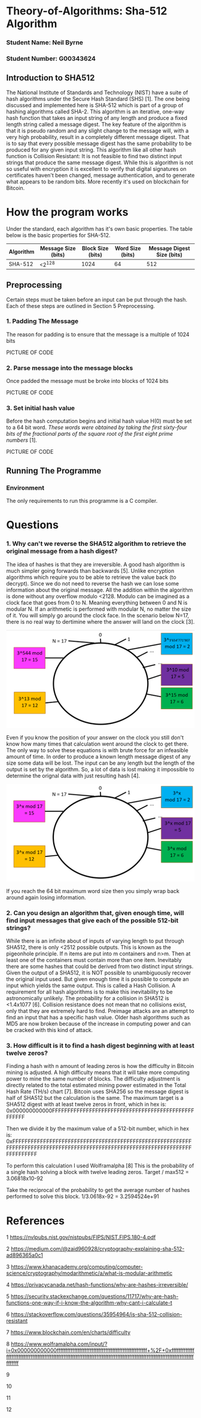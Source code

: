 # Theory-of-Algorithms: Sha-512 Algorithm

### Student Name: Neil Byrne
### Student Number: G00343624


## Introduction to SHA512
The National Institute of Standards and Technology (NIST) have a suite of hash algorithms under the
Secure Hash Standard (SHS) [1]. The one being discussed and implemented here is SHA-512 which is part
of a group of hashing algorithms called SHA-2. This algorithm is an iterative, one-way hash function
that takes an input string of any length and produce a fixed length string called a message digest.
The key feature of the algorithm is that it is pseudo random and any slight change to the message
will, with a very high probability, result in a completely different message digest. That is to say
that every possible message digest has the same probability to be produced for any given input string.
This algorithm like all other hash function is Collision Resistant: It is not feasible to
find two distinct input strings that produce the same message digest.
While this is algorithm is not so useful with encryption it is excellent to verify that digital
signatures on certificates haven't been changed, message authentication, and to generate what
appears to be random bits. More recently it's used on blockchain for Bitcoin.

 
# How the program works
Under the standard, each algorithm has it's own basic properties. The table below is the basic properties for SHA-512.

| Algorithm | Message Size (bits) | Block Size (bits) | Word Size (bits) | Message Digest Size (bits) |
| --------- | ------------------- | ----------------- | ---------------- | -------------------------- |
| SHA-512   | <2<sup>128</sup>    | 1024              | 64               | 512                        |


## Preprocessing
Certain steps must be taken before an input can be put through the hash. Each of these steps are outlined in Section 5 Preprocessing.
### 1. Padding The Message
The reason for padding is to ensure that the message is a multiple of 1024 bits

PICTURE OF CODE

### 2. Parse message into the message blocks
Once padded the message must be broke into blocks of 1024 bits

PICTURE OF CODE


### 3. Set initial hash value
Before the hash computation begins and initial hash value H(0) must be set to a 64 bit word. _These words were obtained
by taking the first sixty-four bits of the fractional parts of the square root of the first eight prime numbers_ [1].

PICTURE OF CODE

## Running The Programme
### Environment
The only requirements to run this programme is a C compiler.


# Questions
### 1. Why can't we reverse the SHA512 algorithm to retrieve the original message from a hash digest?
The idea of hashes is that they are irreversible. A good hash algorithm is much simpler going forwards than backwards [5]. Unlike encryption algorithms which require you to be able to retrieve the value back (to decrypt). Since we do not need to reverse the hash we can lose some information about the original message. All the addition within the algorithm is done without any overflow modulo <2128. Modulo can be imagined as a clock face that goes from 0 to N. Meaning everything between 0 and N is modular N. If an arithmetic is performed with modular N, no matter the size of it. You will simply go around the clock face.  In the scenario below N=17, there is no real way to dertimine where the answer will land on the clock [3].

![](images/Modulo1.png)

Even if you know the position of your answer on the clock you still don't know how many times that calculation went around the clock to get there. The only way to solve these equations is with brute force for an infeasible amount of time. In order to produce a known length message digest of any size some data will be lost. The input can be any length but the length of the output is set by the algorithm. So, a lot of data is lost making it impossible to determine the orignal data with just resulting hash [4].

![](images/Modulo2.png)

If you reach the 64 bit maximum word size then you simply wrap back around again losing information.
### 2. Can you design an algorithm that, given enough time, will find input messages that give each of the possible 512-bit strings?
While there is an infinite about of inputs of varying length to put through SHA512, there is only <2512 possible outputs. This is known as the pigeonhole principle. If n items are put into m containers and n>m. Then at least one of the containers must contain more than one item. Inevitably there are some hashes that could be derived from two distinct input strings. Given the output of a SHA512, it is NOT possible to unambiguously recover the original input used. But given enough time it is possible to compute an input which yields the same output. This is called a Hash Collision. A requirement for all hash algorithms is to make this inevitability to be astronomically unlikely. The probability for a collision in SHA512 is <1.4x1077 [6]. Collision resistance does not mean that no collisions exist, only that they are extremely hard to find. Preimage attacks are an attempt to find an input that has a specific hash value. Older hash algorithms such as MD5 are now broken because of the increase in computing power and can be cracked with this kind of attack.

### 3. How difficult is it to find a hash digest beginning with at least twelve zeros?
Finding a hash with n amount of leading zeros is how the difficulty in Bitcoin mining is adjusted. A high difficulty means that it will take more computing power to mine the same number of blocks. The difficulty adjustment is directly related to the total estimated mining power estimated in the Total Hash Rate (TH/s) chart [7]. Bitcoin uses SHA256 so the message digest is half of SHA512 but the calculation is the same. The maximum target is a SHA512 digest with at least twelve zeros in front, which in hex is:
0x000000000000FFFFFFFFFFFFFFFFFFFFFFFFFFFFFFFFFFFFFFFFFFFFFFFFFFFF

Then we divide it by the maximum value of a 512-bit number, which in hex is:
0xFFFFFFFFFFFFFFFFFFFFFFFFFFFFFFFFFFFFFFFFFFFFFFFFFFFFFFFFFFFFFFFFFFFFFFFFFFFFFFFFFFFFFFFFFFFFFFFFFFFFFFFFFFFFFFFFFFFFFFFFFFFFFFFF

To perform this calculation I used Wolframalpha [8]
This is the probability of a single hash solving a block with twelve leading zeros.
Target / max512 = 3.06818x10-92

Take the reciprocal of the probability to get the average number of hashes performed to solve this block.
1/3.0618x-92 = 3.2594524e+91

# References
1 https://nvlpubs.nist.gov/nistpubs/FIPS/NIST.FIPS.180-4.pdf

2 https://medium.com/@zaid960928/cryptography-explaining-sha-512-ad896365a0c1

3 https://www.khanacademy.org/computing/computer-science/cryptography/modarithmetic/a/what-is-modular-arithmetic

4 https://privacycanada.net/hash-functions/why-are-hashes-irreversible/

5 https://security.stackexchange.com/questions/11717/why-are-hash-functions-one-way-if-i-know-the-algorithm-why-cant-i-calculate-t

6 https://stackoverflow.com/questions/35954964/is-sha-512-collision-resistant

7 https://www.blockchain.com/en/charts/difficulty

8 https://www.wolframalpha.com/input/?i=0x000000000000ffffffffffffffffffffffffffffffffffffffffffffffffffff+%2F+0xffffffffffffffffffffffffffffffffffffffffffffffffffffffffffffffffffffffffffffffffffffffffffffffffffffffffffffffffffffffffffffffff

9

10

11

12